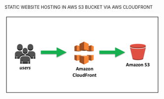 STATIC WEBSITE HOSTING IN AWS S3 BUCKET VIA AWS CLOUDFRONT

![alt text](https://github.com/shreyasarjun/static_website_hosting_aws_s3_bucket/blob/main/Flow_Diagram.jpg)
